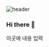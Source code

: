 ![header](https://capsule-render.vercel.app/api?type=waving&color=auto&height=300&section=header&text=JUHPARK%20GITHUB&fontSize=90&)

### Hi there 👋
이곳에 내용 입력
<!--
**JAWSP/JAWSP** is a ✨ _special_ ✨ repository because its `README.md` (this file) appears on your GitHub profile.

Here are some ideas to get you started:

- 🔭 I’m currently working on ...
- 🌱 I’m currently learning ...
- 👯 I’m looking to collaborate on ...
- 🤔 I’m looking for help with ...
- 💬 Ask me about ...
- 📫 How to reach me: ...
- 😄 Pronouns: ...
- ⚡ Fun fact: ...
-->
